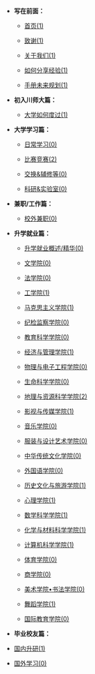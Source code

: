 - **写在前面：**

  - [首页(1)](README.md)

  - [致谢(1)](preface/Acknowledge.md)

  - [关于我们(1)](preface/About_us.md)

  - [如何分享经验(1)](preface/Sharing_experience.md)

  - [手册未来规划(1)](preface/Future_development.md)

- **初入川师大篇：**

  - [大学如何度过(1)](初入川师大篇/README.md)

- **大学学习篇：**

  - [日常学习(0)](大学学习篇/日常学习/README.md)

  - [比赛竞赛(2)](大学学习篇/比赛/README.md)

  - [交换&辅修等(0)](大学学习篇/其他/README.md)

  - [科研&实验室(0)](大学学习篇/科研/README.md)

- **兼职/工作篇：**
	- [校外兼职(0)](兼职工作篇/日常学习/README.md)



- **升学就业篇：**

  - [升学就业概述/精华(0)](升学就业篇/A升学就业精华/README.md)

  - [文学院(0)](升学就业篇/文学院/README.md)
  
  - [法学院(0)](升学就业篇/法学院/README.md)

  - [工学院(1)](升学就业篇/工学院/README.md)
  
  - [马克思主义学院(1)](升学就业篇/马克思主义学院/README.md)
  
  - [纪检监察学院(0)](升学就业篇/纪检监察学院/README.md)
  
  - [教育科学学院(0)](升学就业篇/教育科学学院/README.md)
  
  - [经济与管理学院(1)](升学就业篇/经济与管理学院/README.md)
  
  - [物理与电子工程学院(0)](升学就业篇/物理与电子工程学院/README.md)
  
  - [生命科学学院(0)](升学就业篇/生命科学学院/README.md)
  
  - [地理与资源科学学院(2)](升学就业篇/地理与资源科学学院/README.md)
  
  - [影视与传媒学院(1)](升学就业篇/影视与传媒学院/README.md)
  
  - [音乐学院(0)](升学就业篇/音乐学院/README.md)
  
  - [服装与设计艺术学院(0)](升学就业篇/服装与设计艺术学院/README.md)
  
  - [中华传统文化学院(0)](升学就业篇/中华传统文化学院/README.md)
  
  - [外国语学院(0)](升学就业篇/外国语学院/README.md)
  
  - [历史文化与旅游学院(1)](升学就业篇/历史文化与旅游学院/README.md)
  
  - [心理学院(1)](升学就业篇/心理学院/README.md)
  
  - [数学科学学院(1)](升学就业篇/数学科学学院/README.md)
  
  - [化学与材料科学学院(1)](升学就业篇/化学与材料科学学院/README.md)
  
  - [计算机科学学院(1)](升学就业篇/计算机科学学院/README.md)
  
  - [体育学院(0)](升学就业篇/体育学院/README.md)
  
  - [商学院(0)](升学就业篇/商学院/README.md)
  
  - [美术学院•书法学院(0)](升学就业篇/美术书法学院/README.md)
  
  - [舞蹈学院(1)](升学就业篇/舞蹈学院/README.md)
  
  - [国际教育学院(0)](升学就业篇/国际教育学院/README.md)


- **毕业校友篇：**

- [国内升研(1)](毕业校友篇/国内升研/README.md)

- [国外学习(0)](毕业校友篇/国外学习/README.md)